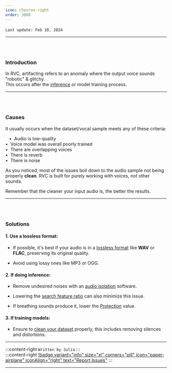 ```yaml
---
icon: chevron-right
order: 3000
---
```


``Last update: Feb 10, 2024``
‎             
***
###### ‎ 
### Introduction        
In RVC, artifacting refers to an anomaly where the output voice sounds "robotic" & glitchy.     
This occurs after the <u>[inference](https://aihubdocs.github.io/en/extra/glossary/#inference)</u> or model training process.     
***
###### ‎ 
### Causes    
It usually occurs when the dataset/vocal sample meets any of these criteria: 

‎ ‎ ‎ • ‎ Audio is low-quality      
‎ ‎ ‎ • ‎ Voice model was overall poorly trained        
‎ ‎ ‎ • ‎ There are overlapping voices      
‎ ‎ ‎ • ‎ There is reverb       
‎ ‎ ‎ • ‎ There is noise
             
As you noticed, most of the issues boil down to the audio sample not being properly **clean**. RVC is built for purely working with voices, not other sounds.         

Remember that the cleaner your input audio is, the better the results.
***
###### ‎ 
### Solutions    
#### 1. Use a lossless format:
- If possible, it's best if your audio is in a <u>[lossless format](https://aihubdocs.github.io/en/rvc-resources/audio-formats--sample-rate/)</u> like **WAV** or **FLAC**, preserving its original quality.

- Avoid using lossy ones like MP3 or OGG.
‎   
#### 2. If doing inference:
- Remove undesired noises with an <u>[audio isolation</u>](https://aihubdocs.github.io/en/vocal-isolation--datasets/vocal-isolation/) software.

- Lowering the <u>[search feature ratio</u>](https://aihubdocs.github.io/en/rvc-resources/inference-settings/) can also minimize this issue.

- If breathing sounds produce it, lower the <u>[Protection](https://aihubdocs.github.io/en/rvc-resources/inference-settings/)</u> value.
‎   
#### 3. If training models:
- Ensure to <u>[clean your dataset](https://aihubdocs.github.io/en/vocal-isolation--datasets/datasets/#cleaning-datasets)</u> properly, this includes removing silences and distortions.

***
:::content-right
`Written by Julia`
:::
‎   
:::content-right
[!badge variant="info" size="xl" corners="pill" icon="paper-airplane" iconAlign="right" text="Report Issues"](http://aihubdocs.github.io/en/#contributions)
:::
‎   
***
